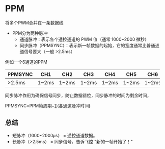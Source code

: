 # PPM
将多个PWM合并在一条数据线
- PPM分为两种脉冲
  - 通道脉冲：表示各个遥控通道的 PWM 值（通常 1000~2000 微秒）
  - 同步脉冲（PPMSYNC）：表示新一帧数据的起始，它的宽度通常比普通通道信号要大（一般 >2.5ms）

例如一个6通道的PPM

| PPMSYNC | CH1 | CH2 | CH3 | CH4 | CH5 | CH6 | PPMSYNC |
|-|-|-|-|-|-|-|-|
|  >2.5ms   | 1~2ms | 1~2ms | 1~2ms | 1~2ms | 1~2ms | 1~2ms |  >2.5ms   |

同步脉冲作用为确保信号同步，防止数据错位，同步脉冲的时间为剩余时间，

PPMSYNC=PPM帧周期−∑(各通道脉冲时间)

## 总结
- 短脉冲（1000~2000μs） = 遥控通道数据。
- 长脉冲（>2.5ms） = 同步信号，告诉飞控 "新的一帧开始了！"



